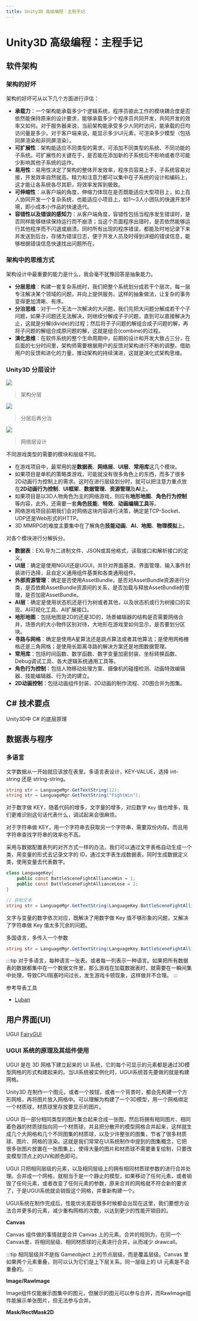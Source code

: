 ```yaml
---
title: Unity3D 高级编程：主程手记
---
```


# Unity3D 高级编程：主程手记

## 软件架构

### 架构的好坏

架构的好坏可从以下几个方面进行评估：

* **承载力**：一个架构能承载多少个逻辑系统，程序员彼此工作的模块耦合度是否依然能保持原来的设计要求，能够承载多少个程序员共同开发，共同开发的效率又如何。对于服务器来说，当前架构能承受多少人同时访问，能承载的日均访问量是多少。对于客户端来说，能显示多少UI元素，可渲染多少模型（包括同屏渲染和非同屏渲染）。
* **可扩展性**：架构能适应不同类型的需求，可添加不同类型的系统、不同功能的子系统。可扩展性的关键在于，是否能在添加新的子系统后不影响或者尽可能少影响其他子系统的运作。
* **易用性**：易用性决定了架构的整体开发效率，程序员容易上手，子系统容易对接，开发效率自然就高。精力和注意力都可以集中在子系统的设计和编码上，这才能让各系统各尽其职，将效率发挥到极致。
* **可伸缩性**：从客户端的角度，伸缩力体现在是否既能适应大型项目上，如上百人协同开发一个复杂系统，也能适应小项目上，如1～3人小团队的快速开发环境，即小成本小作品的快速迭代。
* **容错性以及错误的感知力**：从客户端角度，容错性包括当程序发生错误时，是否同样能够继续保持运行而不崩溃；当这个页面程序出错时，是否依然能够运行其他程序而不闪退或崩溃。同时所有出现的程序错误，都能及时地记录下来并发送到后台，存储为错误日志，便于开发人员及时得到详细的错误信息，能够根据错误信息快速找出问题所在。

### 架构中的思维方式

架构设计中最重要的能力是什么，我会毫不犹豫回答是抽象能力。

* **分层思维**：构建一套复杂系统时，我们把整个系统划分成若干个层次，每一层专注解决某个领域的问题，并向上提供服务。这样的抽象做法，让复杂的事务变得更加清晰、有序。
* **分治思维**：对于一个无法一次解决的大问题，我们先把大问题分解成若干个子问题，如果子问题还无法解决，则继续分解成子子问题，直到可以直接解决为止，这就是分解(divide)的过程；然后将子子问题的解组合成子问题的解，再将子问题的解组合成原问题的解，这就是组合(combine)的过程。
* **演化思维**：在软件系统的整个生命周期中，前期的设计和开发大致占三分，在后面的七分时间里，架构师需要根据用户的反馈对架构进行不断的调整。借助用户的反馈和进化的力量，推动架构的持续演进，这就是演化式架构思维。

### Unity3D 分层设计

![](./assets/Unity3D分层设计.png)
> 架构分层

![](./assets/Unity3D分层设计2.png)
> 分层后再分治

![](./assets/网络层设计.png)
> 网络层设计

不同游戏类型的需要的模块和层级不同。

* 在游戏项目中，最常用的是**数据表**、**网络层**、**UI层**、**常用库**这几个模块。
* 如果项目是单机的策略类游戏，可能就没有很多角色上的东西，而多了很多2D动画行为控制上的需求。这时在进行层级划分时，就可以把注意力重点放在**2D动画行为控制**、**UI框架**、**数据管理**、**资源管理**及**AI**上。
* 如果项目是以3D人物角色为主的网络游戏，则应有**地形地图**、**角色行为控制**等内容，此外，还需要一套**角色技能**、**特效**、**动画编辑工具**等。
* 网络游戏项目前期我们会对网络这块内容进行决策，确定是TCP-Socket、UDP还是Web形式的HTTP。
* 3D MMRPG的难度主要集中在了解角色**技能动画**、**AI**、**地图**、**物理模拟**上。

对各个模块进行分解拆分。

* **数据表**：EXL导为二进制文件、JSON或其他格式，读取接口和解析接口的定义。
* **UI层**：确定是使用NGUI还是UGUI，并针对界面基类、界面管理、输入事件封装进行选择，且自定义通用组件基类和各类通用组件。
* **外部资源管理**：确定是否使用AssetBundle，是否对AssetBundle资源进行分类，是否依赖AssetBundle资源间的关系，是否加载与释放AssetBundle的管理，是否加密AssetBundle。
* **AI层**：确定是使用状态机还是行为树或者其他，以及状态机或行为树接口的实现、AI可视化工具、AI扩展接口。
* **地形地图**：包括地图是2D的还是3D的，场景编辑器的结构是否需要网络合并，场景内的大小物件区别对待，大地形在游戏里如何显示，是否要划分区块。
* **寻路与网格**：确定是使用A星算法还是跳点算法或者其他算法；是使用网格栅格还是三角网格；是使用长距离寻路的解决方案还是地图数据管理。
* **常用库**：包括时间函数、数学函数、数字变量加密封装、坐标转换函数、Debug调试工具、各大逻辑系统通用工具等。
* **角色行为控制**：包括人物移动处理方案、摄像机的碰撞检测、动画特效编辑器、技能编辑器、行为流的建立。
* **2D动画控制**：包括动画组件封装、2D动画的制作流程、2D图合并为图集。

## C# 技术要点

Unity3D中 C# 的底层原理

## 数据表与程序

### 多语言

文字数据从一开始就应该放在表里。多语言表设计，KEY-VALUE，选择 int-string 还是 string-string。

```cs
string str = LanguageMgr.GetTextString(12);
string str = LanguageMgr.GetTextString("FightWin");
```

对于数字做 KEY，随着代码的增多，文字量的增多，对应数字 `Key` 值也增多，我们更难识别这句话代表什么，调试起来会很麻烦。

对于字符串做 KEY，用一个字符串去获取另一个字符串，需要双份内存。而且用字符串查找字符串的效率也不高。

采用与数据配置表列的对齐方式一样的办法，我们可以通过文字表格自动生成一个类，用变量的形式去记录文字的 ID，通过文字表生成数据表，同时生成数据定义类，使用变量去代表数字。

```cs
class LanguageKey{
    public const BattleSceneFightAllianceWin = 1;
    public const BattleSceneFightAllianceLose = 2;
}

// 获取文本
string str = LanguageMgr.GetTextString(LanguageKey.BattleSceneFightAllianceWin);
```

文字与变量的数字依次对应，既解决了用数字做 Key 值不够形象的问题，又解决了字符串做 Key 值太多冗余的问题。

多国语言，多传入一个参数

```cs
string str = LanguageMgr.GetTextString(LanguageKey.BattleSceneFightAllianceWin, Language,Chinese);
```

:::tip
对于多语言，每种语言一张表。或者每一列表示一种语言。如果把所有数据表的数据都集中在一个数据文件里，那么游戏在加载数据表时，就需要在一瞬间集中处理，导致CPU阻塞时间过长，发生游戏卡顿现象，这样做并不合理。
:::

参考导表工具

* [Luban](https://github.com/focus-creative-games/luban)

## 用户界面(UI)

UGUI [FairyGUI](https://fairygui.com/)

### UGUI 系统的原理及其组件使用

UGUI 是在 3D 网格下建立起来的 UI 系统，它的每个可显示的元素都是通过3D模型网格的形式构建起来的。当UI系统被实例化时，UGUI系统首先要做的就是构建网格。

Unity3D 在制作一个图元，或者一个按钮，或者一个背景时，都会先构建一个方形网格，再将图片放入网格中。可以理解为构建了一个3D模型，用一个网格绑定一个材质球，材质球里存放要显示的图片。

UGUI 将一部分相同类型的图片集合起来合成一张图，然后将拥有相同图片、相同着色器的材质球指向同一个材质球，并且把分散开的模型网格合并起来，这样就生成几个大网格和几个不同图集的材质球，以及少许整张的图集，节省了很多材质球、图片、网格的渲染。这就是我们常常在UI系统制作中提到的图集概念，它把很多张图片放置在一张图集上，使得大量的图片和材质球不需要重复绘制，只要改变模型顶点上的UV和颜色即可。

UGUI 只把相同层级的元素，以及相同层级上的拥有相同材质球参数的进行合并处理。合并成一个网格，就相当于是一个静止的模型，如果移动了任何元素，或者销毁了任何元素，或者改变了任何元素的参数，原来合并的网格就不符合新的要求了，于是UGUI系统就会销毁这个网格，并重新构建一个。

UGUI系统在制作完成后，性能优劣差距很多时候都会出现在这里，我们要想方设法合并更多的元素，减少重构网格的次数，以达到更少的性能开销目的。

**Canvas**

Canvas 组件做的事情就是合并 Canvas 上的元素。合并的规则为，在同一个Canvas里，将相同层级、相同材质球的元素进行合并，从而减少 drawcall。

:::tip
相同层级并不是指 Gameobject 上的节点层级，而是覆盖层级。Canvas 里如果两个元素重叠，则可以认为它们是上下层关系。同一层级上的 UI 元素是不会重叠的。
:::

**Image/RawImage**

Image组件仅能展示图集中的图元，但展示的图元可以参与合并，而RawImage组件能展示单张图片，但无法参与合并。

**Mask/RectMask2D**

